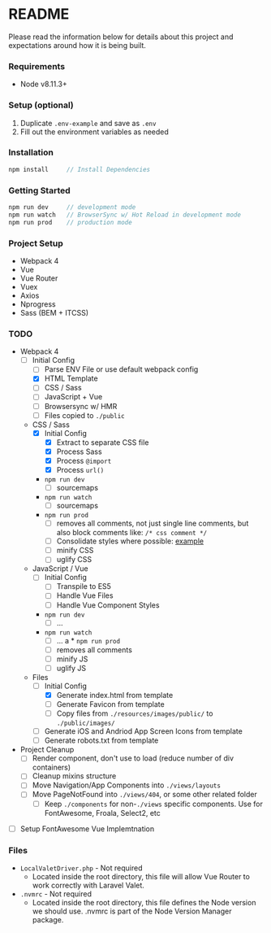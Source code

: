 # README #
Please read the information below for details about this project and expectations 
around how it is being built.

### Requirements
* Node v8.11.3+

### Setup (optional)
1. Duplicate `.env-example` and save as `.env`
1. Fill out the environment variables as needed

### Installation
```js
npm install     // Install Dependencies
```

### Getting Started
```js
npm run dev     // development mode
npm run watch   // BrowserSync w/ Hot Reload in development mode
npm run prod    // production mode
```

### Project Setup
* Webpack 4
* Vue
* Vue Router
* Vuex
* Axios
* Nprogress
* Sass (BEM + ITCSS)

### TODO
* Webpack 4
    - [ ] Initial Config
        - [ ] Parse ENV File or use default webpack config
        - [X] HTML Template
        - [ ] CSS / Sass
        - [ ] JavaScript + Vue
        - [ ] Browsersync w/ HMR
        - [ ] Files copied to `./public`
    * CSS / Sass
        - [X] Initial Config
            - [X] Extract to separate CSS file
            - [X] Process Sass
            - [X] Process `@import`
            - [X] Process `url()`
        * `npm run dev` 
            - [ ] sourcemaps
        * `npm run watch` 
            - [ ] sourcemaps
        * `npm run prod` 
            - [ ] removes all comments, not just single line comments, but also block comments like: `/* css comment */`
            - [ ] Consolidate styles where possible: [example](https://stackoverflow.com/a/46176755/865803)
            - [ ] minify CSS
            - [ ] uglify CSS
    * JavaScript / Vue
        - [ ] Initial Config
            - [ ] Transpile to ES5
            - [ ] Handle Vue Files
            - [ ] Handle Vue Component Styles
        * `npm run dev` 
            - [ ] ...
        * `npm run watch` 
            - [ ] ...
a        * `npm run prod` 
            - [ ] removes all comments
            - [ ] minify JS
            - [ ] uglify JS
    * Files
        - [ ] Initial Config
            - [X] Generate index.html from template
            - [ ] Generate Favicon from template
            - [ ] Copy files from `./resources/images/public/` to `./public/images/`
        - [ ] Generate iOS and Andriod App Screen Icons from template
        - [ ] Generate robots.txt from template
* Project Cleanup
    - [ ] Render component, don't use <router-view> to load (reduce number of div containers)
    - [ ] Cleanup mixins structure
    - [ ] Move Navigation/App Components into `./views/layouts`
    - [ ] Move PageNotFound into `./views/404`, or some other related folder
        - [ ] Keep `./components` for non-`./views` specific components. Use for FontAwesome, Froala, Select2, etc
- [ ] Setup FontAwesome Vue Implemtnation

### Files
* `LocalValetDriver.php` - Not required
    * Located inside the root directory, this file will allow Vue Router to work correctly with Laravel Valet.  
* `.nvmrc` - Not required
    * Located inside the root directory, this file defines the Node version we should use. .nvmrc is part of the Node Version Manager package. 